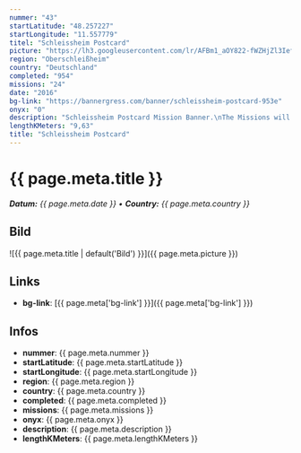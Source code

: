 ```yaml
---
nummer: "43"
startLatitude: "48.257227"
startLongitude: "11.557779"
titel: "Schleissheim Postcard"
picture: "https://lh3.googleusercontent.com/lr/AFBm1_aOY822-fWZHjZl3IefNOEoSqKXMHLKfTNf_E2f0CDMhhY3CC8KQCiW9e8ZmzmUQEdIlzUG3zf0b1z9McPK97xHH5Q592QaBJHnWAm0qp_B9OPNX6m9G9OOKlsSBvSDXeGRhz0szsEOtfl5qF5B199mvkwYsfySNaKN2E5Ac1GJIBM6zW6Ydx6ZHMzP4wFmiD_r3CpdtROVoKTlyn99L8O1pmXsyjxaj7pXAtxWyOOXgzmNJmSK7lR34IibazMQ4RnzcDU78Rr1AFXmxsz92jqAd1SjeUpwsfA-XC4yRqxPFtkd4quNqTqOrlEe3ladB1KtXU8xcbLh1DjE9cUDo2BxRcHmypmOACsV8YUZUn7a4IUqr357eCv-kXhF-4Vkzwj9pk4-vVToaR-CcH0iP2T8F7LI_6F6QL-nwnLWuthDTI3FqRmi0-j48mKuLPwwoa3ejMWqVExKuyvv1dlb_7zD6kjDiqGaXlb7sXpeu86T5KG4KSkcQwSecQxMkcAAgC47KgkGEcOIUCNkrEQ62IuKnM8q6JPPJCQzdm7x28tL5D4EdYrpHhk-xAgYo4pY0Kdb2rWQ13kzVGmfyULz-_pEXT6SxOFaEdznv5MAQ2ROiJY_sCitBO2SBwzBaZ4tNesTg6MP8xDlRp0eJNbRP176Djxbie_kEc_WrFwHpJK_Qc3GyD5Pm8i0sN2h1EHOamNZTSILD334JlbE-dKA3aEZx5Fq85C1P9cqPJ_FQAVSiYwij7w3E7e6aM2sqmHlqLNFD00CxzWsXhyDZ2mHJhsj26VvhcLt1bfdq1cvAkB-KvoLKlRDMMYD0mrnQ7l8lVx7-b_eWCsQfEAwAUvBs9-05jvp_Z5jYGqC"
region: "Oberschleißheim"
country: "Deutschland"
completed: "954"
missions: "24"
date: "2016"
bg-link: "https://bannergress.com/banner/schleissheim-postcard-953e"
onyx: "0"
description: "Schleissheim Postcard Mission Banner.\nThe Missions will lead you through most of Oberschleissheim.\nPossible on foot. Bike recommended."
lengthKMeters: "9,63"
title: "Schleissheim Postcard"
---
```


# {{ page.meta.title }}
_**Datum:** {{ page.meta.date }} • **Country:** {{ page.meta.country }}_

## Bild
![{{ page.meta.title | default('Bild') }}]({{ page.meta.picture }})

## Links
- **bg-link**: [{{ page.meta['bg-link'] }}]({{ page.meta['bg-link'] }})

## Infos
- **nummer**: {{ page.meta.nummer }}
- **startLatitude**: {{ page.meta.startLatitude }}
- **startLongitude**: {{ page.meta.startLongitude }}
- **region**: {{ page.meta.region }}
- **country**: {{ page.meta.country }}
- **completed**: {{ page.meta.completed }}
- **missions**: {{ page.meta.missions }}
- **onyx**: {{ page.meta.onyx }}
- **description**: {{ page.meta.description }}
- **lengthKMeters**: {{ page.meta.lengthKMeters }}

